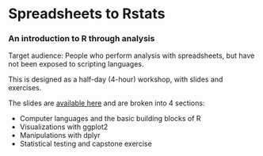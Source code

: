 # Spreadsheets to Rstats
### An introduction to R through analysis

Target audience: People who perform analysis with spreadsheets, but have not been exposed to scripting languages.

This is designed as a half-day (4-hour) workshop, with slides and exercises.

The slides are [available here](https://docs.google.com/presentation/d/1q2Ij3xv5mhheB0WPhZ6tpPJKMrIzkduz_tVtwpg4Sws/edit?usp=sharing) and are broken into 4 sections:

* Computer languages and the basic building blocks of R
* Visualizations with ggplot2
* Manipulations with dplyr
* Statistical testing and capstone exercise
